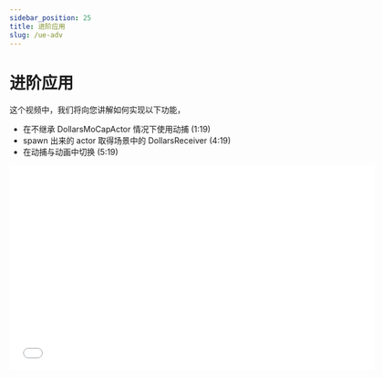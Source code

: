```yaml
---
sidebar_position: 25
title: 进阶应用
slug: /ue-adv
---
```


# 进阶应用

这个视频中，我们将向您讲解如何实现以下功能，

- 在不继承 DollarsMoCapActor 情况下使用动捕 (1:19)
- spawn 出来的 actor 取得场景中的 DollarsReceiver (4:19)
- 在动捕与动画中切换 (5:19)

<iframe src="//player.bilibili.com/player.html?bvid=BV1cN411g7UD&autoplay=0" width="640" height="360" scrolling="no" border="0" frameborder="no" framespacing="0" allowfullscreen="true"> </iframe>

